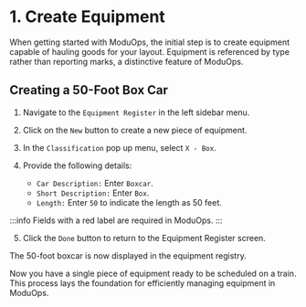 # 1. Create Equipment

When getting started with ModuOps, the initial step is to create equipment capable of hauling goods for your layout. Equipment is referenced by type rather than reporting marks, a distinctive feature of ModuOps.

## Creating a 50-Foot Box Car

1. Navigate to the `Equipment Register` in the left sidebar menu.
2. Click on the `New` button to create a new piece of equipment.
3. In the `Classification` pop up menu, select `X - Box`.
4. Provide the following details:

   - `Car Description:` Enter `Boxcar`.
   - `Short Description:` Enter `Box`.
   - `Length:` Enter `50` to indicate the length as 50 feet.

:::info
Fields with a red label are required in ModuOps.
:::

5. Click the `Done` button to return to the Equipment Register screen.

The 50-foot boxcar is now displayed in the equipment registry.

Now you have a single piece of equipment ready to be scheduled on a train. This process lays the foundation for efficiently managing equipment in ModuOps.
